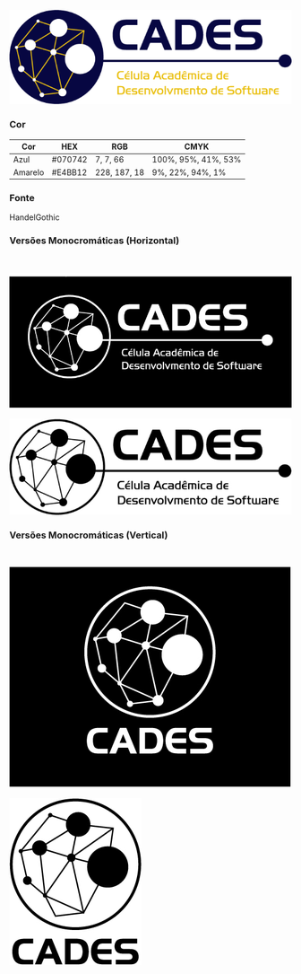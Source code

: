 
![Logo do Cades](ImagensLogo/LogoCADES.png)

### Cor

| Cor     | HEX     | RGB          | CMYK                |
|---------|---------|--------------|---------------------|
| Azul    | #070742 | 7, 7, 66     | 100%, 95%, 41%, 53% |
| Amarelo | #E4BB12 | 228, 187, 18 | 9%, 22%, 94%, 1%    |

### Fonte
HandelGothic

### Versões Monocromáticas (Horizontal)
<br>

![Logo Branca](ImagensLogo/LogoBranca2_1-100.jpg)
<br><br>
![Logo Branca](ImagensLogo/LogoPreta-100.jpg)

### Versões Monocromáticas (Vertical)
<br>

![Logo Branca](ImagensLogo/LogoSimbBranca2_1-100.jpg)
<br><br>
![Logo Branca](ImagensLogo/LogoSimbPreta-100.jpg)
